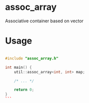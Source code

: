 assoc_array
===========

Associative container based on vector

Usage
=====

````cpp

#include "assoc_array.h"

int main() {
    util::assoc_array<int, int> map;

    /* ... */

    return 0;
}
```
